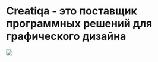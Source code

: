 # Creatiqa - это поставщик программных решений для графического дизайна


![](https://raw.githubusercontent.com/xoxexxx/creatiqa_frontend/8f8b4f8a25a4ba4d98f7b4281f727322907db94b/src/assets/images/Logo.svg)

